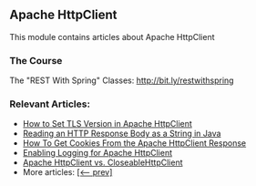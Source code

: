 ## Apache HttpClient

This module contains articles about Apache HttpClient

### The Course

The "REST With Spring" Classes: http://bit.ly/restwithspring

### Relevant Articles: 

- [How to Set TLS Version in Apache HttpClient](https://www.baeldung.com/apache-httpclient-tls)
- [Reading an HTTP Response Body as a String in Java](https://www.baeldung.com/java-http-response-body-as-string)
- [How To Get Cookies From the Apache HttpClient Response](https://www.baeldung.com/java-apache-httpclient-cookies)
- [Enabling Logging for Apache HttpClient](https://www.baeldung.com/apache-httpclient-enable-logging)
- [Apache HttpClient vs. CloseableHttpClient](https://www.baeldung.com/apache-httpclient-vs-closeablehttpclient)
- More articles: [[<-- prev]](../apache-httpclient)
